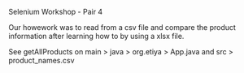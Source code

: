 Selenium Workshop - Pair 4

Our howework was to read from a csv file and compare the product information after learning how to by using a xlsx file. 


See getAllProducts on main > java > org.etiya > App.java and src > product_names.csv

